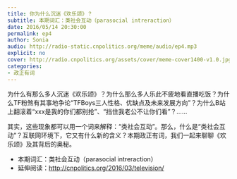 ```yaml
---
title: 你为什么沉迷《欢乐颂》？
subtitle: 本期词汇：类社会互动（parasocial intreraction）
date: 2016/05/14 20:30:00
permalink: ep4
author: Sonia
audio: http://radio-static.cnpolitics.org/meme/audio/ep4.mp3
explicit: no
cover: http://radio.cnpolitics.org/assets/cover/meme-cover1400-v1.0.jpg
categories:
- 政正有词
---
```


为什么有那么多人沉迷《欢乐颂》？为什么那么多人乐此不疲地看直播吃饭？为什么TF粉煞有其事地争论“TFBoys三人性格、优缺点及未来发展方向”？为什么B站上翻滚着“xxx是我的你们都别抢”、“挡住我老公不让你们看”？……

其实，这些现象都可以用一个词来解释：“类社会互动”。那么，什么是“类社会互动”？互联网环境下，它又有什么新的含义？本期政正有词，我们一起来聊聊《欢乐颂》及其背后的奥秘。

- 本期词汇：类社会互动（parasocial intreraction）
- 延伸阅读：<http://cnpolitics.org/2016/03/television/>